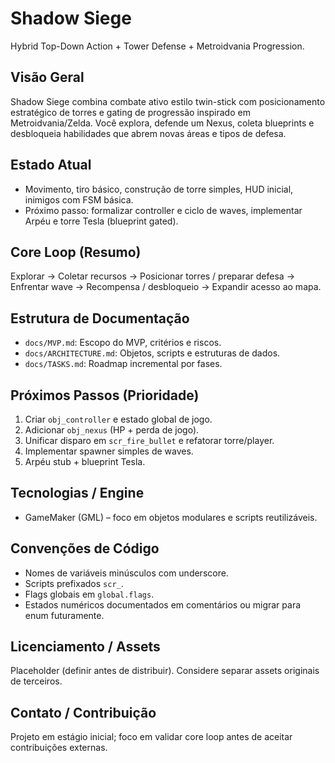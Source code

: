# Shadow Siege
Hybrid Top-Down Action + Tower Defense + Metroidvania Progression.

## Visão Geral
Shadow Siege combina combate ativo estilo twin-stick com posicionamento estratégico de torres e gating de progressão inspirado em Metroidvania/Zelda. Você explora, defende um Nexus, coleta blueprints e desbloqueia habilidades que abrem novas áreas e tipos de defesa.

## Estado Atual
- Movimento, tiro básico, construção de torre simples, HUD inicial, inimigos com FSM básica.
- Próximo passo: formalizar controller e ciclo de waves, implementar Arpéu e torre Tesla (blueprint gated).

## Core Loop (Resumo)
Explorar → Coletar recursos → Posicionar torres / preparar defesa → Enfrentar wave → Recompensa / desbloqueio → Expandir acesso ao mapa.

## Estrutura de Documentação
- `docs/MVP.md`: Escopo do MVP, critérios e riscos.
- `docs/ARCHITECTURE.md`: Objetos, scripts e estruturas de dados.
- `docs/TASKS.md`: Roadmap incremental por fases.

## Próximos Passos (Prioridade)
1. Criar `obj_controller` e estado global de jogo.
2. Adicionar `obj_nexus` (HP + perda de jogo).
3. Unificar disparo em `scr_fire_bullet` e refatorar torre/player.
4. Implementar spawner simples de waves.
5. Arpéu stub + blueprint Tesla.

## Tecnologias / Engine
- GameMaker (GML) – foco em objetos modulares e scripts reutilizáveis.

## Convenções de Código
- Nomes de variáveis minúsculos com underscore.
- Scripts prefixados `scr_`.
- Flags globais em `global.flags`.
- Estados numéricos documentados em comentários ou migrar para enum futuramente.

## Licenciamento / Assets
Placeholder (definir antes de distribuir). Considere separar assets originais de terceiros.

## Contato / Contribuição
Projeto em estágio inicial; foco em validar core loop antes de aceitar contribuições externas.
